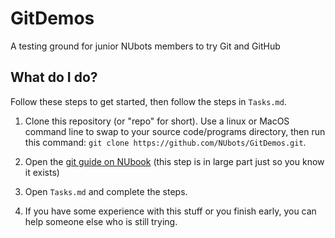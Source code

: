 # GitDemos
A testing ground for junior NUbots members to try Git and GitHub

## What do I do?

Follow these steps to get started, then follow the steps in `Tasks.md`.

1. Clone this repository (or "repo" for short). Use a linux or MacOS command line to swap to your source code/programs directory, then run this command: `git clone https://github.com/NUbots/GitDemos.git`.

2. Open the [git guide on NUbook](https://nubook.nubots.net/guides/general/git) (this step is in large part just so you know it exists)

3. Open `Tasks.md` and complete the steps.

4. If you have some experience with this stuff or you finish early, you can help someone else who is still trying.
